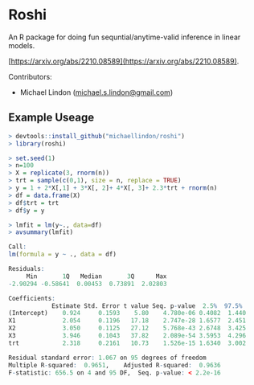 # Roshi
An R package for doing fun sequntial/anytime-valid inference in linear models.

[https://arxiv.org/abs/2210.08589](https://arxiv.org/abs/2210.08589).

Contributors:
- Michael Lindon (michael.s.lindon@gmail.com)

## Example Useage
```R
> devtools::install_github("michaellindon/roshi")
> library(roshi)

> set.seed(1)
> n=100
> X = replicate(3, rnorm(n))
> trt = sample(c(0,1), size = n, replace = TRUE)
> y = 1 + 2*X[,1] + 3*X[, 2]+ 4*X[, 3]+ 2.3*trt + rnorm(n)
> df = data.frame(X)
> df$trt = trt
> df$y = y

> lmfit = lm(y~., data=df)
> avsummary(lmfit)

Call:
lm(formula = y ~ ., data = df)

Residuals:
     Min       1Q   Median       3Q      Max 
-2.90294 -0.58641  0.00453  0.73891  2.02803 

Coefficients:
            Estimate Std. Error t value Seq. p-value  2.5%  97.5% 
(Intercept)    0.924     0.1593    5.80    4.780e-06 0.4082  1.440
X1             2.054     0.1196   17.18    2.747e-28 1.6577  2.451
X2             3.050     0.1125   27.12    5.768e-43 2.6748  3.425
X3             3.946     0.1043   37.82    2.089e-54 3.5953  4.296
trt            2.318     0.2161   10.73    1.526e-15 1.6340  3.002

Residual standard error: 1.067 on 95 degrees of freedom
Multiple R-squared:  0.9651,	Adjusted R-squared:  0.9636 
F-statistic: 656.5 on 4 and 95 DF,  Seq. p-value: < 2.2e-16
```
